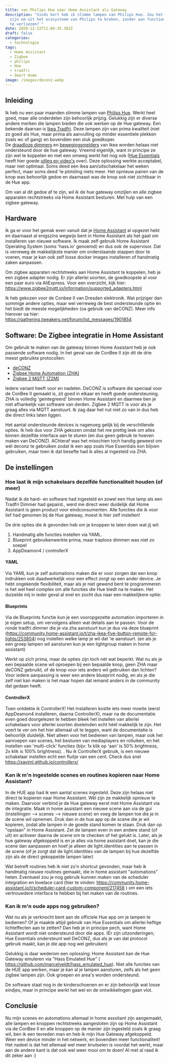 ```yaml
---
title: van Philips Hue naar Home Assistant als Gateway
description: "Sinds kort heb ik slimme lampen van Philips Hue. Zou het mogelijk
  zijn om uit het ecosysteem van Philips te breken, zonder aan functionaltiteit
  te verliezen? "
date: 2020-12-22T11:04:35.362Z
draft: false
categories:
  - technologie
tags:
  - Home Assistant
  - Zigbee
  - philips
  - Hue
  - tradfri
  - Smart Home
image: /images/deconz.webp
---
```

## Inleiding

Ik heb nu een paar maanden slimme lampen van [Philips Hue](https://www.philips-hue.com/nl-nl). Werkt heel goed, maar alle onderdelen zijn behoorlijk prijzig. Gelukkig zijn er diverse andere merken die lampen bieden die ook werken op de Hue gateway. Een bekende daarvan is [Ikea Tradfri](https://www.ikea.com/nl/nl/cat/slimme-verlichting-36812/). Deze lampen zijn van prima kwaliteit (niet zo goed als Hue, maar prima als aanvulling op minder essentiele plekken zoals wc of gang) en bovendien een stuk goedkoper.\
De [draadloze dimmers](https://www.ikea.com/nl/nl/p/tradfri-draadloze-dimmer-wit-70408595/) en [bewegingsmelders](https://www.ikea.com/nl/nl/p/tradfri-draadloze-bewegingssensor-wit-70429913/) van Ikea worden helaas niet ondersteund door de hue gateway. Vreemd eigenlijk, want in principe ze zijn wel te koppelen en met een omweg werkt het nog ook ([Hue Essentials](https://www.hueessentials.com) heeft hier goede [uitleg en video's](https://community.hueessentials.com/t/how-to-connect-ikea-tradfri-smart-controls-to-a-philips-hue-bridge/69) over).  Deze oplossing werkte acceptabel, maar niet optimaal. Soms deed een ikea aan/uitschakelaar het weken perfect, maar soms deed 'ie plotsling niets meer. Het opnieuw pairen van de knop was behoorlijk gedoe en  daarnaast was de knop ook niet zichtbaar in de Hue app. 

Om van al dit gedoe af te zijn, wil ik de hue gateway omzijlen en alle zigbee apparaten rechtstreeks via Home Assistant besturen. Met hulp van een zigbee gateway. 

## Hardware

Ik ga er voor het gemak even vanuit dat je [Home Assistant](https://www.home-assistant.io) al opgezet hebt en daarnaast al enigszins wegwijs bent in Home Assistant als het gaat om installeren van nieuwe software. Ik maak zelf gebruik Home Assistant Operating System (soms 'hass.io' genoemd) en dus ook de supervisor. Dat is verreweg de makkelijkste manier om onderstaande stappen door te voeren, maar je kan ook zelf losse docker images installeren of handmatig zaken aanpassen. 

Om zigbee apparaten rechtstreeks aan Home Assistant te koppelen, heb je een zigbee adapter nodig. Er zijn allerlei soorten, de goedkoopste al voor een paar euro via AliExpress. Voor een overzicht, kijk hier: https://www.zigbee2mqtt.io/information/supported_adapters.html

Ik heb gekozen voor de Conbee II van Dresden elektronik. Wat prijziger dan sommige andere opties, maar wel verreweg de best ondersteunde optie èn het biedt de meeste mogelijkheden (oa gebruik van deCONZ). Meer info hierover oa hier: https://gathering.tweakers.net/forum/list_messages/1901854

## Software: De Zigbee integratie in Home Assistant

Om gebruik te maken van de gateway binnen Home Assistant heb je ook passende software nodig. In het geval van de ConBee II zijn dit de drie meest gebruikte protocollen: 

* [deCONZ](https://www.home-assistant.io/integrations/deconz/)
* [Zigbee Home Automation (ZHA)](https://www.home-assistant.io/integrations/zha/)
* [Zigbee 2 MQTT (Z2M)](https://github.com/Koenkk/zigbee2mqtt)

Iedere variant heeft voor en nadelen. DeCONZ is software die speciaal voor de ConBee II gemaakt is, zit goed in elkaar en heeft goede ondersteuning. ZHA is volledig 'geintegreerd' binnen Home Assistant en daarmee ben je niet afhankelijk van software van derden. Zigbee 2 MQTT is voor als je graag alles via MQTT aanstuurt. Ik zag daar het nut niet zo van in dus heb die direct links laten liggen. 

Het aantal ondersteunde devices is nagenoeg gelijk bij de verschillende opties. Ik heb dus voor ZHA gekozen omdat het me prettig leek om alles binnen dezelfde interface aan te sturen (en dus geen gebruik te hoeven maken van DeCONZ). AChteraf was het misschien toch handig geweest om wèl deconz te gebruiken zodat ik een app zoals Hue Essentials kon blijven gebruiken, maar toen ik dat besefte had ik alles al ingesteld via ZHA. 

## De instellingen

### Hoe laat ik mijn schakelaars dezelfde functionaliteit houden (of meer)

Nadat ik de hard- en software had ingesteld en zowel een Hue lamp als een Tradfri Dimmer had gepaird., werd me direct weer duidelijk dat Home Assistant is geen product voor eindconsumenten. Alle functies die ik voor lief had genomen bij de Hue gateway, moest ik hier zelf instellen!  

De drie opties die ik gevonden heb om je knoppen te laten doen wat jij wil:

1. Handmatig alle functies instellen via YAML.
2. Blueprint gebruikenwerkte prima, maar traploos dimmen was niet zo soepel
3. AppDeamon4 / controllerX

#### YAML

Via YAML kun je zelf automations  maken die er voor zorgen dat een knop indrukken ook daadwerkelijk voor een effect zorgt op een ander device. Je hebt ongekende flexibiliteit,  maar als je niet gewend bent te programmeren is het wel heel complex om alle functies die Hue biedt na te maken. Het duizelde mij in ieder geval al snel en zocht dus naar een makkelijkere optie: 

#### Blueprints

Via de Blueprints functie kun je een vooropgezette automation importeren in je eigen setup, om vervolgens alleen wat details aan te passen. Voor de ronde tradfri dimmer die je via zha aanstuurt kun je dus via deze blueprint (https://community.home-assistant.io/t/zha-ikea-five-button-remote-for-lights/253804) nog instellen welke lamp je wil dat 'ie aanstuurt. (en als je een groep lampen wil aansturen kun je een lightgroup maken in home assistant) 

Werkt op zich prima, maar de opties zijn toch nèt wat beperkt. Wat nu als je een bepaalde scene wil oproepen bij een bepaalde knop, geen ZHA maar deCONZ gebruikt, of de knop voor iets anders wil gebruiken dan lichten?  Voor iedere aanpassing is weer een andere blueprint nodig, en als je die zelf niet kan maken is het maar hopen dat iemand anders in de community dat gedaan heeft. 

#### ControllerX

Toen ontdekte ik ControllerX! Het installeren kostte iets meer moeite (eerst AppDeamon4 installeren, daarna ControllerX), maar na de documentatie even goed doorgelezen te hebben bleek het instellen van allerlei schakelaars voor allerlei soorten doeleinden echt héél makkelijk te zijn.  Het voert te ver om het hier allemaal uit te leggen, want de documentatie is behoorlijk duidelijk.  Niet alleen voor het bedienen van lampen, maar ook het aanroepen van scenes, het besturen van mediaplayers en rolluiken, en het instellen van 'multi-click' functies (bijv: 1x klik op 'aan' is 50% brightness, 2x klik is 100% brightness). 
.
Nu ik ControllerX gebruik, is een nieuwe schakelaar instellen echt een fluitje van een cent.  Check dus snel  https://xaviml.github.io/controllerx/

### Kan ik m'n ingestelde scenes en routines kopieren naar Home Assistant?

In de HUE app had ik een aantal scenes ingesteld. Deze zijn helaas niet direct te kopieren naar Home Assistant. Wèl zijn ze makkelijk opnieuw te maken. Daarvoor verbind je de Hue gateway eerst met Home Assistant via de integratie. Maak in home assistant een nieuwe scene aan via de gui (instellingen --> scenes --> nieuwe scene) en voeg de lampen toe die je in de scene wil opnemen. Druk dan in de hue app op de scene die je wil kopieren, zodat alle lampen in de goede stand komen te staan. Druk dan op "opslaan" in Home Assistant. Zet de lampen even in een andere stand (of uit) en activeer daarna de scene om te checken of het gelukt is.  Later, als je hue gateway afgekoppeld is en je alles via home assistant doet, kan je die scene dan aanpassen en hoef je alleen de light.identities aan te passen in de scene (of je zorgt dat de light.identities van de lampen bij hue  dezelfde zijn als de direct gekoppelde lampen later)

Wat betreft routines heb ik niet zo'n shortcut gevonden, maar heb ik handmatig nieuwe routines gemaakt, die in home assistant "automations" heten.  Eventueel zou je nog gebruik kunnen maken van de scheduler integration en lovelace card (hier te vinden: https://community.home-assistant.io/t/scheduler-card-custom-component/217458 ) om een iets vertrouwdere interface te hebben bij het maken van de routines.  

### Kan ik m'n oude apps nog gebruiken?

Wat nu als je verknocht bent aan de officiele Hue app om je lampen te bedienen? Of je maakte altijd gebruik van Hue Essentials om allerlei heftige lichteffecten aan te zetten? Dan heb je in principe pech, want Home Assistant wordt niet ondersteund door die apps. (Er zijn uitzonderingen; Hue Essentials ondersteunt wel DeCONZ, dus als je van dat protocol gebruik maakt, kan je die app nog wel gebruiken)

Gelukkig is daar wederom een oplossing: Home Assistant kan de Hue Gateway emuleren via "Hass Emulated Hue" ( https://github.com/marcelveldt/hass_emulated_hue). Niet alle functies van de HUE app werken, maar je kan al je lampen aansturen, zelfs als het geen zigbee lampen zijn. Ook groepen en area's worden ondersteund. 

De software staat nog in de kinderschoenen en er zijn behoorlijk wat losse eindjes, maar in principe werkt het wel en de ontwikkelingen gaan vlot. 

## Conclusie

Nu mijn scenes en automations allemaal in home asssitant zijn aangemaakt, alle lampen en knoppen rechtstreeks aangesloten zijn op Home Assistant via de ConBee II en alle knoppen op de manier zijn ingesteld zoals ik graag wil, ben ik een tevreden man en heb ik mijn Hue Gateway afgekoppeld. Weer een device minder in het netwerk, en bovendien meer functionaliteit!  Het nadeel is dat het allemaal wel meer knutselen is voordat het werkt, maar aan de andere kant is dat ook wel weer mooi om te doen! Al met al raad ik dit zeker aan :)
